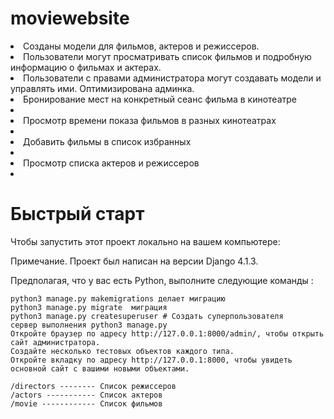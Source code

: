 # moviewebsite

<li>Созданы модели для фильмов, актеров и режиссеров.</li>
  <li>Пользователи могут просматривать список фильмов и подробную информацию о фильмах и актерах.</li>
<li>Пользователи с правами администратора могут создавать модели и управлять ими. Оптимизирована админка.</li>
<li>Бронирование мест на конкретный сеанс фильма в кинотеатре<li>
    <li>Просмотр времени показа фильмов в разных кинотеатрах<li>
    <li>Добавить фильмы в список избранных<li>
    <li>Просмотр списка актеров и режиссеров<li>



# Быстрый старт


Чтобы запустить этот проект локально на вашем компьютере:

Примечание. Проект был написан на версии Django 4.1.3.

Предполагая, что у вас есть Python, выполните следующие команды :

```
python3 manage.py makemigrations делает миграцию
python3 manage.py migrate  миграция 
python3 manage.py createsuperuser # Создать суперпользователя
сервер выполнения python3 manage.py
Откройте браузер по адресу http://127.0.0.1:8000/admin/, чтобы открыть сайт администратора.
Создайте несколько тестовых объектов каждого типа.
Откройте вкладку по адресу http://127.0.0.1:8000, чтобы увидеть основной сайт с вашими новыми объектами.
```



```
/directors -------- Список режиссеров
/actors ----------- Список актеров
/movie ------------ Список фильмов

```
